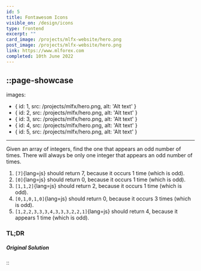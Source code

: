 ```yaml
---
id: 5
title: Fontawesom Icons
visible_on: /design/icons
type: frontend
excerpt: ""
card_image: /projects/mlfx-website/hero.png
post_image: /projects/mlfx-website/hero.png
link: https://www.mlforex.com
completed: 10th June 2022
---
```


::page-showcase
---
images: 
  - { id: 1, src: /projects/mlfx/hero.png, alt: 'Alt text' }
  - { id: 2, src: /projects/mlfx/hero.png, alt: 'Alt text' }
  - { id: 3, src: /projects/mlfx/hero.png, alt: 'Alt text' }
  - { id: 4, src: /projects/mlfx/hero.png, alt: 'Alt text' }
  - { id: 5, src: /projects/mlfx/hero.png, alt: 'Alt text' }
---

Given an array of integers, find the one that appears an odd number of times.
There will always be only one integer that appears an odd number of times.

1. `[7]`{lang=js} should return 7, because it occurs 1 time (which is odd).
2. `[0]`{lang=js} should return 0, because it occurs 1 time (which is odd).
3. `[1,1,2]`{lang=js} should return 2, because it occurs 1 time (which is odd).
4. `[0,1,0,1,0]`{lang=js} should return 0, because it occurs 3 times (which is odd).
5. `[1,2,2,3,3,3,4,3,3,3,2,2,1]`{lang=js} should return 4, because it appears 1 time (which is odd).
### TL;DR


##### Original Solution
::
